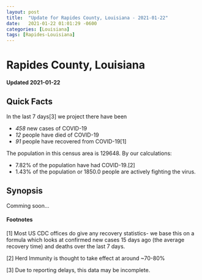 ```yaml
---
layout: post
title:  "Update for Rapides County, Louisiana - 2021-01-22"
date:   2021-01-22 01:01:29 -0600
categories: [Louisiana]
tags: [Rapides-Louisiana]
---
```


# Rapides County, Louisiana
#### Updated 2021-01-22

## Quick Facts

In the last 7 days[3] we project there have been
- *458* new cases of COVID-19
- *12* people have died of COVID-19
- *91* people have recovered from COVID-19[1]

The population in this census area is 129648. By our calculations:
- 7.82% of the population have had COVID-19.[2]
- 1.43% of the population or 1850.0 people are actively fighting the virus.

## Synopsis

Comming soon...


#### Footnotes

[1] Most US CDC offices do give any recovery statistics- we base this on a formula which looks at confirmed new cases
15 days ago (the average recovery time) and deaths over the last 7 days.

[2] Herd Immunity is thought to take effect at around ~70-80%

[3] Due to reporting delays, this data may be incomplete.
 
    